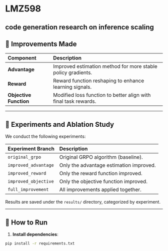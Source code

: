 # LMZ598
code generation research on inference scaling
---

## 🚀 Improvements Made

| Component          | Description |
|:-------------------|:------------|
| **Advantage**       | Improved estimation method for more stable policy gradients. |
| **Reward**          | Reward function reshaping to enhance learning signals. |
| **Objective Function** | Modified loss function to better align with final task rewards. |

---

## 🧪 Experiments and Ablation Study

We conduct the following experiments:

| Experiment Branch      | Description |
|:------------------------|:------------|
| `original_grpo`         | Original GRPO algorithm (baseline). |
| `improved_advantage`    | Only the advantage estimation improved. |
| `improved_reward`       | Only the reward function improved. |
| `improved_objective`    | Only the objective function improved. |
| `full_improvement`      | All improvements applied together. |

Results are saved under the `results/` directory, categorized by experiment.

---

## 📜 How to Run

1. **Install dependencies**:

```bash
pip install -r requirements.txt